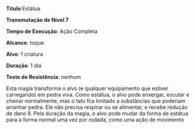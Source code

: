 **Titulo**:Estátua

**Transmutação de Nível 7**

**Tempo de Execução**: Ação Completa

**Alcance**: toque

**Alvo**: 1 criatura

**Duração**: 1 dia

**Teste de Resistência**: nenhum

Esta magia transforma o alvo (e qualquer equipamento que estiver carregando) em pedra viva. Como estátua, o alvo pode enxergar, escutar e cheirar normalmente, mas o tato fca limitado a substâncias que poderiam arranhar pedra. Ele não precisa respirar ou se alimentar, e recebe redução de dano 8.
Pela duração da magia, o alvo pode mudar da forma de estátua para a forma normal uma vez por rodada, como uma ação de movimento